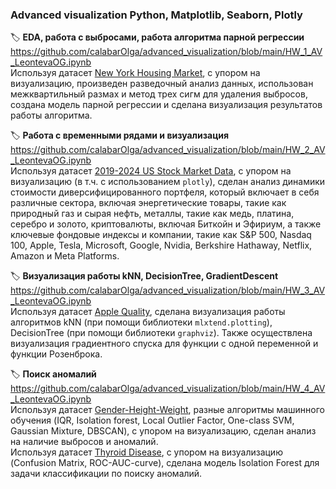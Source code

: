 ### Advanced visualization Python, Matplotlib, Seaborn, Plotly
🏷️ **EDA, работа с выбросами, работа алгоритма парной регрессии**  
https://github.com/calabarOlga/advanced_visualization/blob/main/HW_1_AV_LeontevaOG.ipynb  
Используя датасет [New York Housing Market](https://www.kaggle.com/datasets/nelgiriyewithana/new-york-housing-market), с упором на визуализацию, произведен разведочный анализ данных, использован межквартильный размах и метод трех сигм для удаления выбросов, создана модель парной регрессии и сделана визуализация результатов работы алгоритма.  

🏷️ **Работа с временными рядами и визуализация**  
https://github.com/calabarOlga/advanced_visualization/blob/main/HW_2_AV_LeontevaOG.ipynb  
Используя датасет [2019-2024 US Stock Market Data](https://www.kaggle.com/datasets/saketk511/2019-2024-us-stock-market-data), с упором на визуализацию (в т.ч. с использованием `plotly`), сделан анализ динамики стоимости диверсифицированного портфеля, который включает в себя различные сектора, включая энергетические товары, такие как природный газ и сырая нефть, металлы, такие как медь, платина, серебро и золото, криптовалюты, включая Биткойн и Эфириум, а также ключевые фондовые индексы и компании, такие как S&P 500, Nasdaq 100, Apple, Tesla, Microsoft, Google, Nvidia, Berkshire Hathaway, Netflix, Amazon и Meta Platforms.  

🏷️ **Визуализация работы kNN, DecisionTree, GradientDescent**  
https://github.com/calabarOlga/advanced_visualization/blob/main/HW_3_AV_LeontevaOG.ipynb  
Используя датасет [Apple Quality](https://www.kaggle.com/datasets/nelgiriyewithana/apple-quality), сделана визуализация работы алгоритмов kNN (при помощи библиотеки `mlxtend.plotting`), DecisionTree (при помощи библиотеки `graphviz`). Также осуществлена визуализация градиентного спуска для функции с одной переменной и функции Розенброка.  

🏷️ **Поиск аномалий**  
https://github.com/calabarOlga/advanced_visualization/blob/main/HW_4_AV_LeontevaOG.ipynb  
Используя датасет [Gender-Height-Weight](https://www.kaggle.com/datasets/sonalisingh1411/genderheightweightcsv), разные алгоритмы машинного обучения (IQR, Isolation forest, Local Outlier Factor, One-class SVM, Gaussian Mixture, DBSCAN), с упором на визуализацию, сделан анализ на наличие выбросов и аномалий.  
Используя датасет [Thyroid Disease](https://www.kaggle.com/datasets/zhonglifr/thyroid-disease-unsupervised-anomaly-detection), с упором на визуализацию (Confusion Matrix, ROC-AUC-curve), сделана модель Isolation Forest для задачи классификации по поиску аномалий.
